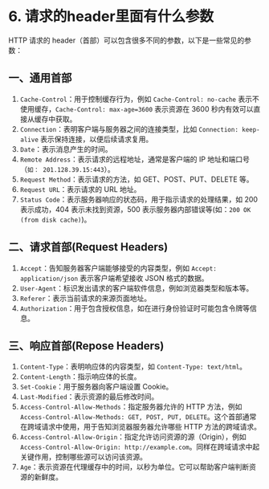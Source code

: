 # 6. 请求的header里面有什么参数

HTTP 请求的 header（首部）可以包含很多不同的参数，以下是一些常见的参数：

## **一、通用首部**
1. `Cache-Control`：用于控制缓存行为，例如 `Cache-Control: no-cache` 表示不使用缓存，`Cache-Control: max-age=3600` 表示资源在 3600 秒内有效可以直接从缓存中获取。
2. `Connection`：表明客户端与服务器之间的连接类型，比如 `Connection: keep-alive` 表示保持连接，以便后续请求复用。
3. `Date`：表示消息产生的时间。
4. `Remote Address`：表示请求的远程地址，通常是客户端的 IP 地址和端口号（`如：
201.128.39.15:443`）。
5. `Request Method`：表示请求的方法，如 GET、POST、PUT、DELETE 等。
6. `Request URL`：表示请求的 URL 地址。
7. `Status Code`：表示服务器响应的状态码，用于指示请求的处理结果，如 200 表示成功，404 表示未找到资源，500 表示服务器内部错误等(如：`200 OK (from disk cache)`)。

## **二、请求首部(Request Headers)**
1. `Accept`：告知服务器客户端能够接受的内容类型，例如 `Accept: application/json` 表示客户端希望接收 JSON 格式的数据。
2. `User-Agent`：标识发出请求的客户端软件信息，例如浏览器类型和版本等。
3. `Referer`：表示当前请求的来源页面地址。
4. `Authorization`：用于包含授权信息，如在进行身份验证时可能包含令牌等信息。

## **三、响应首部(Repose Headers)**

1. `Content-Type`：表明响应体的内容类型，如 `Content-Type: text/html`。
2. `Content-Length`：指示响应体的长度。
3. `Set-Cookie`：用于服务器向客户端设置 Cookie。
4. `Last-Modified`：表示资源的最后修改时间。
5. `Access-Control-Allow-Methods`：指定服务器允许的 HTTP 方法，例如 `Access-Control-Allow-Methods: GET, POST, PUT, DELETE`。这个首部通常在跨域请求中使用，用于告知浏览器服务器允许哪些 HTTP 方法的跨域请求。
6. `Access-Control-Allow-Origin`：指定允许访问资源的源（Origin），例如 `Access-Control-Allow-Origin: http://example.com`。同样在跨域请求中起关键作用，控制哪些源可以访问该资源。
7. `Age`：表示资源在代理缓存中的时间，以秒为单位。它可以帮助客户端判断资源的新鲜度。

